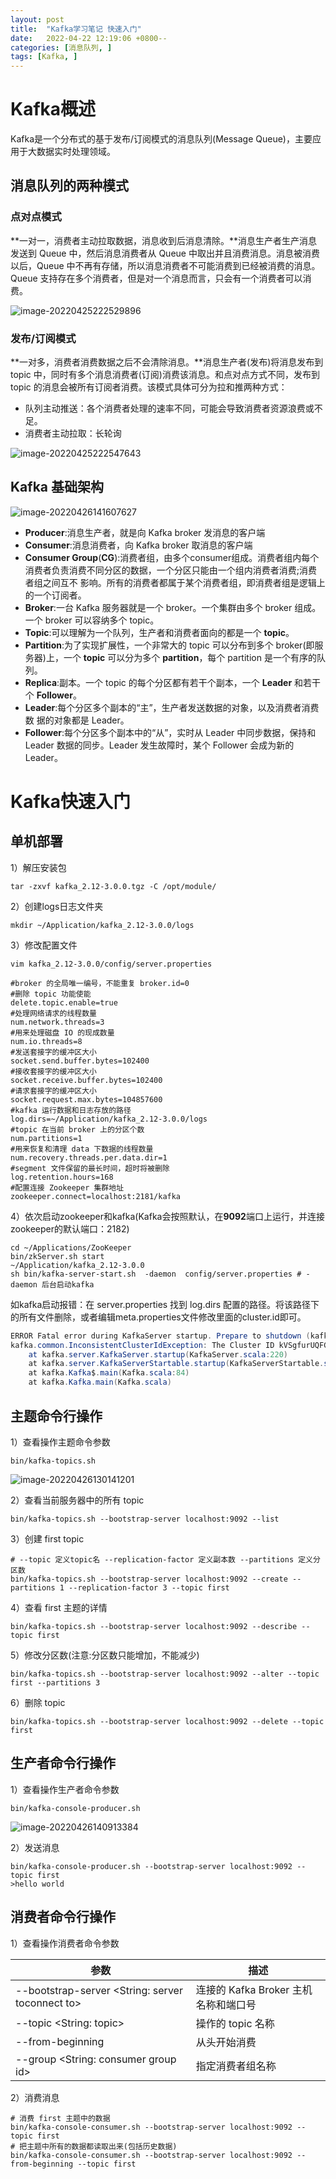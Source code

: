 ```yaml
---
layout: post
title:  "Kafka学习笔记 快速入门"
date:   2022-04-22 12:19:06 +0800--
categories: [消息队列, ]
tags: [Kafka, ]  
---
```


# Kafka概述

Kafka是一个分布式的基于发布/订阅模式的消息队列(Message Queue)，主要应用于大数据实时处理领域。



## 消息队列的两种模式

### 点对点模式

**一对一，消费者主动拉取数据，消息收到后消息清除。**消息生产者生产消息发送到 Queue 中，然后消息消费者从 Queue 中取出并且消费消息。消息被消费以后，Queue 中不再有存储，所以消息消费者不可能消费到已经被消费的消息。 Queue 支持存在多个消费者，但是对一个消息而言，只会有一个消费者可以消费。

![image-20220425222529896](/assets/imgs/image-20220425222529896.png)

### 发布/订阅模式

**一对多，消费者消费数据之后不会清除消息。**消息生产者(发布)将消息发布到 topic 中，同时有多个消息消费者(订阅)消费该消息。和点对点方式不同，发布到 topic 的消息会被所有订阅者消费。该模式具体可分为拉和推两种方式：

- 队列主动推送：各个消费者处理的速率不同，可能会导致消费者资源浪费或不足。
- 消费者主动拉取：长轮询

![image-20220425222547643](/assets/imgs/image-20220425222547643.png)

## Kafka 基础架构

![image-20220426141607627](/assets/imgs/image-20220426141607627.png)

- **Producer**:消息生产者，就是向 Kafka broker 发消息的客户端
- **Consumer**:消息消费者，向 Kafka broker 取消息的客户端
- **Consumer Group**(**CG**):消费者组，由多个consumer组成。消费者组内每个消费者负责消费不同分区的数据，一个分区只能由一个组内消费者消费;消费者组之间互不 影响。所有的消费者都属于某个消费者组，即消费者组是逻辑上的一个订阅者。
- **Broker**:一台 Kafka 服务器就是一个 broker。一个集群由多个 broker 组成。一个 broker 可以容纳多个 topic。
- **Topic**:可以理解为一个队列，生产者和消费者面向的都是一个 **topic**。
- **Partition**:为了实现扩展性，一个非常大的 topic 可以分布到多个 broker(即服 务器)上，一个 **topic** 可以分为多个 **partition**，每个 partition 是一个有序的队列。
- **Replica**:副本。一个 topic 的每个分区都有若干个副本，一个 **Leader** 和若干个 **Follower**。
- **Leader**:每个分区多个副本的“主”，生产者发送数据的对象，以及消费者消费数 据的对象都是 Leader。
- **Follower**:每个分区多个副本中的“从”，实时从 Leader 中同步数据，保持和 Leader 数据的同步。Leader 发生故障时，某个 Follower 会成为新的 Leader。

# Kafka快速入门

## 单机部署

1）解压安装包

```shell
tar -zxvf kafka_2.12-3.0.0.tgz -C /opt/module/
```

2）创建logs日志文件夹

```shell
mkdir ~/Application/kafka_2.12-3.0.0/logs
```

3）修改配置文件

```shell
vim kafka_2.12-3.0.0/config/server.properties
```

```shell
#broker 的全局唯一编号，不能重复 broker.id=0
#删除 topic 功能使能
delete.topic.enable=true
#处理网络请求的线程数量 
num.network.threads=3
#用来处理磁盘 IO 的现成数量 
num.io.threads=8 
#发送套接字的缓冲区大小 
socket.send.buffer.bytes=102400 
#接收套接字的缓冲区大小 
socket.receive.buffer.bytes=102400 
#请求套接字的缓冲区大小 
socket.request.max.bytes=104857600 
#kafka 运行数据和日志存放的路径 
log.dirs=~/Application/kafka_2.12-3.0.0/logs
#topic 在当前 broker 上的分区个数 
num.partitions=1
#用来恢复和清理 data 下数据的线程数量 
num.recovery.threads.per.data.dir=1 
#segment 文件保留的最长时间，超时将被删除 
log.retention.hours=168
#配置连接 Zookeeper 集群地址 
zookeeper.connect=localhost:2181/kafka
```

4）依次启动zookeeper和kafka(Kafka会按照默认，在**9092**端口上运行，并连接zookeeper的默认端口：2182)

```shell
cd ~/Applications/ZooKeeper
bin/zkServer.sh start
~/Application/kafka_2.12-3.0.0
sh bin/kafka-server-start.sh  -daemon  config/server.properties # -daemon 后台启动kafka
```

如kafka启动报错：在 server.properties 找到  log.dirs 配置的路径。将该路径下的所有文件删除，或者编辑meta.properties文件修改里面的cluster.id即可。

```java
ERROR Fatal error during KafkaServer startup. Prepare to shutdown (kafka.server.KafkaServer)
kafka.common.InconsistentClusterIdException: The Cluster ID kVSgfurUQFGGpHMTBqBPiw doesn't match stored clusterId Some(0Qftv9yBTAmf2iDPSlIk7g) in meta.properties. The broker is trying to join the wrong cluster. Configured zookeeper.connect may be wrong.
    at kafka.server.KafkaServer.startup(KafkaServer.scala:220)
    at kafka.server.KafkaServerStartable.startup(KafkaServerStartable.scala:44)
    at kafka.Kafka$.main(Kafka.scala:84)
    at kafka.Kafka.main(Kafka.scala)
```





## 主题命令行操作

1）查看操作主题命令参数

```shell
bin/kafka-topics.sh
```

![image-20220426130141201](/assets/imgs/image-20220426130141201.png)

2）查看当前服务器中的所有 topic

```shell
bin/kafka-topics.sh --bootstrap-server localhost:9092 --list
```

3）创建 first topic

```shell
# --topic 定义topic名 --replication-factor 定义副本数 --partitions 定义分区数
bin/kafka-topics.sh --bootstrap-server localhost:9092 --create --partitions 1 --replication-factor 3 --topic first
```

4）查看 first 主题的详情

```shell
bin/kafka-topics.sh --bootstrap-server localhost:9092 --describe --topic first
```

5）修改分区数(注意:分区数只能增加，不能减少)

```shell
bin/kafka-topics.sh --bootstrap-server localhost:9092 --alter --topic first --partitions 3
```

6）删除 topic

```shell
bin/kafka-topics.sh --bootstrap-server localhost:9092 --delete --topic first
```

  

## 生产者命令行操作

1）查看操作生产者命令参数

```shell
bin/kafka-console-producer.sh
```

![image-20220426140913384](/assets/imgs/image-20220426140913384.png)

2）发送消息

```shell
bin/kafka-console-producer.sh --bootstrap-server localhost:9092 --topic first
>hello world
```



## 消费者命令行操作

1）查看操作消费者命令参数

| 参数                                             | 描述                                 |
| ------------------------------------------------ | ------------------------------------ |
| --bootstrap-server <String: server toconnect to> | 连接的 Kafka Broker 主机名称和端口号 |
| --topic <String: topic>                          | 操作的 topic 名称                    |
| --from-beginning                                 | 从头开始消费                         |
| --group <String: consumer group id>              | 指定消费者组名称                     |

2）消费消息

```shell
# 消费 first 主题中的数据
bin/kafka-console-consumer.sh --bootstrap-server localhost:9092 --topic first
# 把主题中所有的数据都读取出来(包括历史数据)
bin/kafka-console-consumer.sh --bootstrap-server localhost:9092 --from-beginning --topic first
```


